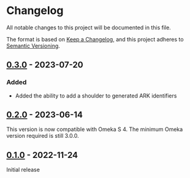 # Changelog

All notable changes to this project will be documented in this file.

The format is based on [Keep a Changelog](https://keepachangelog.com/en/1.0.0/),
and this project adheres to [Semantic Versioning](https://semver.org/spec/v2.0.0.html).

## [0.3.0] - 2023-07-20

### Added

- Added the ability to add a shoulder to generated ARK identifiers

## [0.2.0] - 2023-06-14

This version is now compatible with Omeka S 4. The minimum Omeka version
required is still 3.0.0.

## [0.1.0] - 2022-11-24

Initial release

[0.3.0]: https://github.com/biblibre/omeka-s-module-Quark/releases/tag/v0.3.0
[0.2.0]: https://github.com/biblibre/omeka-s-module-Quark/releases/tag/v0.2.0
[0.1.0]: https://github.com/biblibre/omeka-s-module-Quark/releases/tag/v0.1.0
